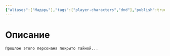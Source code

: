 ```yaml
---
{"aliases":["Мадарь"],"tags":["player-characters","dnd"],"publish":true,"PassFrontmatter":true,"created":"2025-04-02T16:11:03.365+03:00","updated":"2025-04-02T16:11:03.365+03:00"}
---
```


# Описание

`Прошлое этого персонажа покрыто тайной...`
